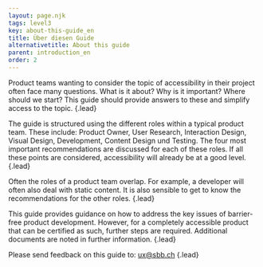 ```yaml
---
layout: page.njk
tags: level3
key: about-this-guide_en
title: Über diesen Guide
alternativetitle: About this guide
parent: introduction_en
order: 2
---
```


Product teams wanting to consider the topic of accessibility in their project often face many questions. What is it about? Why is it important? Where should we start? This guide should provide answers to these and simplify access to the topic. {.lead}

The guide is structured using the different roles within a typical product team. These include: <sbb-link variant="inline" type="button" href="/{{page.lang}}/accessibility/roles/product-owner/">Product Owner</sbb-link>, <sbb-link variant="inline" type="button" href="/{{page.lang}}/accessibility/roles/user-research/">User Research</sbb-link>, <sbb-link variant="inline" type="button" href="/{{page.lang}}/accessibility/roles/interaction-design/">Interaction Design</sbb-link>, <sbb-link variant="inline" type="button" href="/{{page.lang}}/accessibility/roles/visual-design/">Visual Design</sbb-link>, <sbb-link variant="inline" type="button" href="/{{page.lang}}/accessibility/roles/development/">Development</sbb-link>, <sbb-link variant="inline" type="button" href="/{{page.lang}}/accessibility/roles/content-design/">Content Design</sbb-link> und <sbb-link variant="inline" type="button" href="/{{page.lang}}/accessibility/roles/testing/">Testing</sbb-link>. The four most important recommendations are discussed for each of these roles. If all these points are considered, accessibility will already be at a good level. {.lead}

Often the roles of a product team overlap. For example, a <sbb-link variant="inline" type="button" href="/{{page.lang}}/accessibility/roles/development">developer</sbb-link> will often also deal with static <sbb-link variant="inline" type="button" href="/{{page.lang}}/accessibility/roles/content-design/">content</sbb-link>. It is also sensible to get to know the recommendations for the other roles. {.lead}

This guide provides guidance on how to address the key issues of barrier-free product development. However, for a completely accessible product that can be certified as such, further steps are required. Additional documents are noted in <sbb-link variant="inline" type="button" href="/{{page.lang}}/accessibility/introduction/further-information/">further information</sbb-link>. {.lead}

Please send feedback on this guide to: <sbb-link variant="inline" type="button" href="mailto:ux@sbb.ch">ux@sbb.ch</sbb-link> {.lead}
